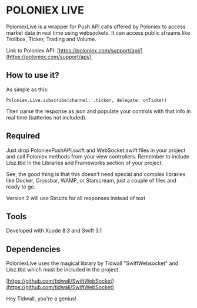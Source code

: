 # POLONIEX LIVE

PoloniexLive is a wrapper for Push API calls offered by Poloniex to access market data in real time using websockets. It can access public streams like Trollbox, Ticker, Trading and Volume.

Link to Poloniex API: [https://poloniex.com/support/api/](https://poloniex.com/support/api/)

## How to use it? 

As simple as this:

    Poloniex.Live.subscribe(channel: .ticker, delegate: onTicker)

Then parse the response as json and populate your controls with that info in real time (batteries not included).

## Required

Just drop PoloniexPushAPI.swift and WebSocket.swift files in your project and call Poloniex methods from your view controllers. Remember to include Libz.tbd in the Libraries and Frameworks section of your project.

See, the good thing is that this doesn't need special and complex libraries like Docker, Crossbar, WAMP, or Starscream, just a couple of files and ready to go.

Version 2 will use Structs for all responses instead of text

## Tools

Developed with Xcode 8.3 and Swift 3.1

## Dependencies

PoloniexLive uses the magical library by Tidwall "SwiftWebsocket" and Libz.tbd which must be included in the project.

[https://github.com/tidwall/SwiftWebSocket](https://github.com/tidwall/SwiftWebSocket)

Hey Tidwall, you're a genius!
